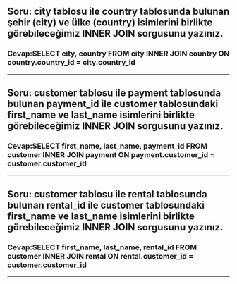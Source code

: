 ## Soru: city tablosu ile country tablosunda bulunan şehir (city) ve ülke (country) isimlerini birlikte görebileceğimiz INNER JOIN sorgusunu yazınız.
### Cevap:SELECT city, country FROM city INNER JOIN country ON country.country_id = city.country_id
<hr/>

## Soru: customer tablosu ile payment tablosunda bulunan payment_id ile customer tablosundaki first_name ve last_name isimlerini birlikte görebileceğimiz INNER JOIN sorgusunu yazınız.
### Cevap:SELECT first_name, last_name, payment_id FROM customer INNER JOIN payment ON payment.customer_id = customer.customer_id
<hr/>

## Soru: customer tablosu ile rental tablosunda bulunan rental_id ile customer tablosundaki first_name ve last_name isimlerini birlikte görebileceğimiz INNER JOIN sorgusunu yazınız.
### Cevap:SELECT first_name, last_name, rental_id FROM customer INNER JOIN rental ON rental.customer_id = customer.customer_id
<hr/>